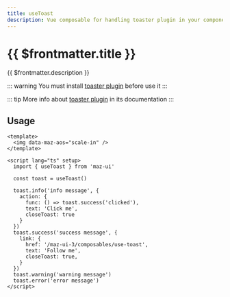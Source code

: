 ```yaml
---
title: useToast
description: Vue composable for handling toaster plugin in your components
---
```


# {{ $frontmatter.title }}

{{ $frontmatter.description }}

::: warning
You must install [toaster plugin](./../plugins/toaster.md#install) before use it
:::

::: tip
More info about [toaster plugin](./../plugins/toaster.md) in its documentation
:::

## Usage

```vue
<template>
  <img data-maz-aos="scale-in" />
</template>

<script lang="ts" setup>
  import { useToast } from 'maz-ui'

  const toast = useToast()

  toast.info('info message', {
    action: {
      func: () => toast.success('clicked'),
      text: 'Click me',
      closeToast: true
    }
  })
  toast.success('success message', {
    link: {
      href: '/maz-ui-3/composables/use-toast',
      text: 'Follow me',
      closeToast: true,
    }
  })
  toast.warning('warning message')
  toast.error('error message')
</script>
```

<script lang="ts" setup>
  import { useToast } from 'maz-ui'

  const toast = useToast()

  toast.info('info message', {
    action: {
      func: () => toast.success('clicked'),
      text: 'Click me',
      closeToast: true
    }
  })
  toast.success('success message', {
    link: {
      href: '/maz-ui-3/composables/use-toast',
      text: 'Follow me',
      closeToast: true,
    }
  })
  toast.warning('warning message')
  toast.error('error message')
</script>